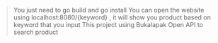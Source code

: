> You just need to go build and go install
> You can open the website using localhost:8080/{keyword} , it will show you product based on keyword that you input
> This project using Bukalapak Open API to search product
